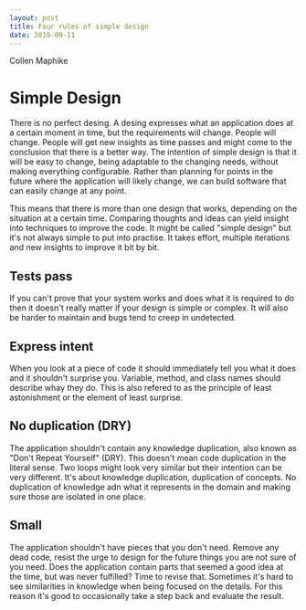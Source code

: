 ```yaml
---
layout: post
title: Four rules of simple design
date: 2019-09-11
---
```


Collen Maphike

# Simple Design

There is no perfect desing. A desing expresses what an application does at a certain moment in time, but the requirements will change. People will change. People will get new insights as time passes and might come to the conclusion that there is a better way.
The intention of simple design is that it will be easy to change, being adaptable to the changing needs, without making everything configurable. Rather than planning for points in the future where the application will likely change, we can build software that can easily change at any point.

This means that there is more than one design that works, depending on the situation at a certain time. Comparing thoughts and ideas can yield insight into techniques to improve the code. It might be called "simple design" but it's not always simple to put into practise. It takes effort, multiple iterations and new insights to improve it bit by bit.

## Tests pass

If you can't prove that your system works and does what it is required to do then it doesn't really matter if your design is simple or complex. It will also be harder to maintain and bugs tend to creep in undetected.

## Express intent

When you look at a piece of code it should immediately tell you what it does and it shouldn't surprise you. Variable, method, and class names should describe whay they do. This is also refered to as the principle of least astonishment or the element of least surprise.

## No duplication (DRY)

The application shouldn't contain any knowledge duplication, also known as "Don't Repeat Yourself" (DRY). This doesn't mean code duplication in the literal sense. Two loops might look very similar but their intention can be very different. It's about knowledge duplication, duplication of concepts. No duplication of knowledge adn what it represents in the domain and making sure those are isolated in one place.

## Small

The application shouldn't have pieces that you don't need. Remove any dead code, resist the urge to design for the future things you are not sure of you need. Does the application contain parts that seemed a good idea at the time, but was never fulfilled? Time to revise that.
Sometimes it's hard to see similarities in knowledge when being focused on the details. For this reason it's good to occasionally take a step back and evaluate the result.